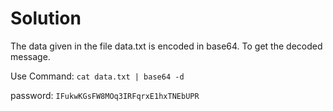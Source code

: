 # Solution

The data given in the file data.txt is encoded in base64. To get the decoded message.


Use Command: `cat data.txt | base64 -d`

password: `IFukwKGsFW8MOq3IRFqrxE1hxTNEbUPR`